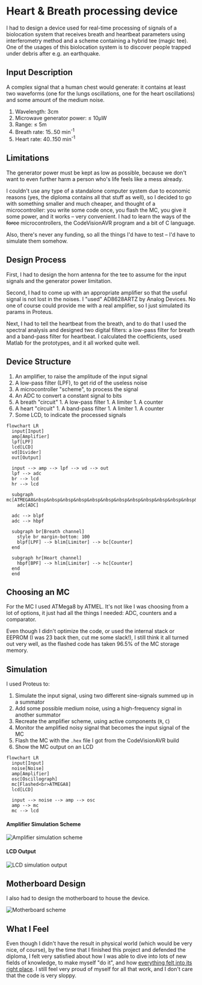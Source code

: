 # Heart & Breath processing device

I had to design a device used for real-time processing of signals of a biolocation system that receives breath and heartbeat parameters using interferometry method and a scheme containing a hybrid tee (magic tee). One of the usages of this biolocation system is to discover people trapped under debris after e.g. an earthquake.

## Input Description

A complex signal that a human chest would generate: it contains at least two waveforms (one for the lungs oscillations, one for the heart oscillations) and some amount of the medium noise.

1. Wavelength: 3cm
1. Microwave generator power: ≤ 10µW
1. Range: ≤ 5m
1. Breath rate: 15..50 min<sup>-1</sup>
1. Heart rate: 40..150 min<sup>-1</sup>

## Limitations

The generator power must be kept as low as possible, because we don't want to even further harm a person who's life feels like a mess already.

I couldn't use any type of a standalone computer system due to economic reasons (yes, the diploma contains all that stuff as well), so I decided to go with something smaller and much cheaper, and thought of a microcontroller: you write some code once, you flash the MC, you give it some power, and it works – very convenient. I had to learn the ways of the ~~force~~ microcontrollers, the CodeVisionAVR program and a bit of C language.

Also, there's never any funding, so all the things I'd have to test – I'd have to simulate them somehow.

## Design Process

First, I had to design the horn antenna for the tee to assume for the input signals and the generator power limitation.

Second, I had to come up with an appropriate amplifier so that the useful signal is not lost in the noises. I "used" AD8628ARTZ by Analog Devices. No one of course could provide me with a real amplifier, so I just simulated its params in Proteus.

Next, I had to tell the heartbeat from the breath, and to do that I used the spectral analysis and designed two digital filters: a low-pass filter for breath and a band-pass filter for heartbeat. I calculated the coefficients, used Matlab for the prototypes, and it all worked quite well.

## Device Structure

1. An amplifier, to raise the amplitude of the input signal
1. A low-pass filter (LPF), to get rid of the useless noise
1. A microcontroller "scheme", to process the signal
  1. An ADC to convert a constant signal to bits
  1. A breath "circuit"
    1. A low-pass filter
    1. A limiter
    1. A counter
  1. A heart "circuit"
    1. A band-pass filter
    1. A limiter
    1. A counter
1. Some LCD, to indicate the processed signals

```mermaid
flowchart LR
  input[Input]
  amp[Amplifier]
  lpf[LPF]
  lcd[LCD]
  vd[Divider]
  out[Output]

  input --> amp --> lpf --> vd --> out
  lpf --> adc
  br --> lcd
  hr --> lcd

  subgraph mc[ATMEGA8&nbsp&nbsp&nbsp&nbsp&nbsp&nbsp&nbsp&nbsp&nbsp&nbsp&nbsp&nbsp&nbsp&nbsp&nbsp&nbsp&nbsp&nbsp&nbsp&nbsp&nbsp&nbsp&nbsp&nbsp&nbsp&nbsp&nbsp&nbsp&nbsp&nbsp&nbsp&nbsp&nbsp&nbsp&nbsp&nbsp&nbsp&nbsp&nbsp&nbsp&nbsp&nbsp&nbsp&nbsp&nbsp&nbsp&nbsp&nbsp&nbsp&nbsp&nbsp&nbsp&nbsp&nbsp&nbsp&nbsp&nbsp&nbsp&nbsp&nbsp&nbsp&nbsp&nbsp&nbsp&nbsp&nbsp&nbsp&nbsp&nbsp&nbsp&nbsp&nbsp&nbsp&nbsp&nbsp&nbsp&nbsp&nbsp&nbsp&nbsp&nbsp&nbsp&nbsp&nbsp&nbsp&nbsp&nbsp&nbsp&nbsp&nbsp&nbsp]
    adc[ADC]

  adc --> blpf
  adc --> hbpf

  subgraph br[Breath channel]
    style br margin-bottom: 100
    blpf[LPF] --> blim[Limiter] --> bc[Counter]
  end

  subgraph hr[Heart channel]
    hbpf[BPF] --> hlim[Limiter] --> hc[Counter]
  end
  end
```

## Choosing an MC

For the MC I used ATMega8 by ATMEL. It's not like I was choosing from a lot of options, it just had all the things I needed: ADC, counters and a comparator.

Even though I didn't optimize the code, or used the internal stack or EEPROM (I was 23 back then, cut me some slack!), I still think it all turned out very well, as the flashed code has taken 96.5% of the MC storage memory.

## Simulation

I used Proteus to:
1. Simulate the input signal, using two different sine-signals summed up in a summator
2. Add some possible medium noise, using a high-frequency signal in another summator
3. Recreate the amplifier scheme, using active components (`R`, `C`)
4. Monitor the amplified noisy signal that becomes the input signal of the MC
5. Flash the MC with the `.hex` file I got from the CodeVisionAVR build
6. Show the MC output on an LCD

```mermaid
flowchart LR
  input[Input]
  noise[Noise]
  amp[Amplifier]
  osc[Oscillograph]
  mc[Flashed<br>ATMEGA8]
  lcd[LCD]

  input --> noise --> amp --> osc
  amp --> mc
  mc --> lcd
```

#### Amplifier Simulation Scheme
![Amplifier simulation scheme](https://lh3.googleusercontent.com/drive-viewer/AITFw-z7tdC2uX007G5SbeWAcex8M_yOSG3Ku68NuOj0aoaYnyJhvaBs2yi6FcDlbte3TLTwvXYbU96xTzCi4Xto8mzV0D5hnA=s1600)

#### LCD Output
![LCD simulation output](https://lh3.googleusercontent.com/drive-viewer/AITFw-zo1tPiIIzmA0Q7e1N1-PdkohNXaTKmWsDg25m_Sl1Hli8ZoLP6YCsqyYUjPDNz9ikgKtcI-YFEhalOvUfRLDN1w6cfzg=s2560)

## Motherboard Design

I also had to design the motherboard to house the device.

![Motherboard scheme](https://lh3.googleusercontent.com/drive-viewer/AITFw-z03OnfTbcuu1EbBq2SJyq6d-RIJdJoBodjIqamopAvpG7i4Ew4KgyD7nvfHpgfDNWtS80J8PaLPVEb8p0kSl9Whxx-Eg=s1600)

## What I Feel

Even though I didn't have the result in physical world (which would be very nice, of course), by the time that I finished this project and defended the diploma, I felt very satisfied about how I was able to dive into lots of new fields of knowledge, to make myself "do it", and how [everything felt into its right place](https://youtu.be/T0uYhclh9f8?t=2032).
I still feel very proud of myself for all that work, and I don't care that the code is very sloppy.
